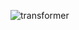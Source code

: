 ![transformer](https://machinelearningmastery.com/wp-content/uploads/2021/08/attention_research_1.png)